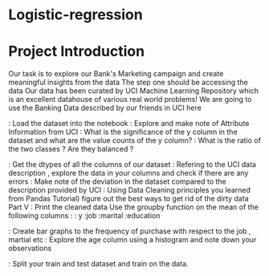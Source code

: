 # Logistic-regression

# Project Introduction

Our task is to explore our Bank's Marketing campaign and create meaningful insights from the data
The step one should be accessing the data
Our data has been curated by UCI Machine Learning Repository which is an excellent datahouse of various real world problems!
We are going to use the Banking Data described by our friends in UCI here

: Load the dataset into the notebook
: Explore and make note of Attribute Information from UCI
: What is the significance of the y column in the dataset and what are the value counts of the y column?
: What is the ratio of the two classes ? Are they balanced ?

: Get the dtypes of all the columns of our dataset
: Refering to the UCI data description , explore the data in your columns and check if there are any errors
: Make note of the deviation in the dataset compared to the description provided by UCI
: Using Data Cleaning principles you learned from Pandas Tutorial) figure out the best ways to get rid of the dirty data Part V : Print the cleaned data
Use the groupby function on the mean of the following columns :
: y
:job
:marital
:education

: Create bar graphs to the frequency of purchase with respect to the job , martial etc
: Explore the age column using a histogram and note down your observations

 : Split your train and test dataset and train on the data.
